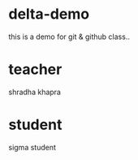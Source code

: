 # delta-demo
this is a demo for git &amp; github class..

# teacher
shradha khapra

# student
sigma student
